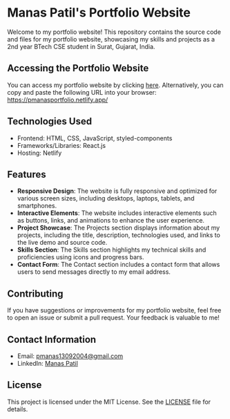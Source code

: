 # Manas Patil's Portfolio Website

Welcome to my portfolio website! This repository contains the source code and files for my portfolio website, showcasing my skills and projects as a 2nd year BTech CSE student in Surat, Gujarat, India.

## Accessing the Portfolio Website

You can access my portfolio website by clicking [here](https://pmanasportfolio.netlify.app/). Alternatively, you can copy and paste the following URL into your browser:
https://pmanasportfolio.netlify.app/

## Technologies Used

- Frontend: HTML, CSS, JavaScript, styled-components
- Frameworks/Libraries: React.js
- Hosting: Netlify

## Features

- **Responsive Design**: The website is fully responsive and optimized for various screen sizes, including desktops, laptops, tablets, and smartphones.
- **Interactive Elements**: The website includes interactive elements such as buttons, links, and animations to enhance the user experience.
- **Project Showcase**: The Projects section displays information about my projects, including the title, description, technologies used, and links to the live demo and source code.
- **Skills Section**: The Skills section highlights my technical skills and proficiencies using icons and progress bars.
- **Contact Form**: The Contact section includes a contact form that allows users to send messages directly to my email address.

## Contributing

If you have suggestions or improvements for my portfolio website, feel free to open an issue or submit a pull request. Your feedback is valuable to me!

## Contact Information

- Email: pmanas13092004@gmail.com
- LinkedIn: [Manas Patil](https://www.linkedin.com/in/manas-patil-876718250/)

## License

This project is licensed under the MIT License. See the [LICENSE](LICENSE) file for details.